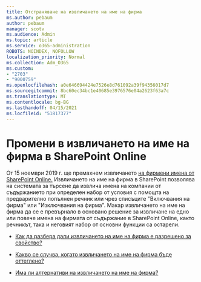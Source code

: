 ```yaml
---
title: Отстраняване на извличането на име на фирма
ms.author: pebaum
author: pebaum
manager: scotv
ms.audience: Admin
ms.topic: article
ms.service: o365-administration
ROBOTS: NOINDEX, NOFOLLOW
localization_priority: Normal
ms.collection: Adm_O365
ms.custom:
- "2703"
- "9000759"
ms.openlocfilehash: a0e646694424e7526e8d761092a39f94356017d7
ms.sourcegitcommit: 8bc60ec34bc1e40685e3976576e04a2623f63a7c
ms.translationtype: MT
ms.contentlocale: bg-BG
ms.lasthandoff: 04/15/2021
ms.locfileid: "51817377"
---
```

# <a name="changes-to-company-name-extraction-in-sharepoint-online"></a>Промени в извличането на име на фирма в SharePoint Online

От 15 ноември 2019 г. ще премахнем извличането [на фирмени имена от SharePoint Online.](https://docs.microsoft.com/sharepoint/changes-to-company-name-extraction-in-sharepoint-online) Извличането на име на фирма в SharePoint позволява на системата за търсене да извлича имена на компании от съдържанието при определен набор от условия с помощта на предварително попълнен речник или чрез списъците "Включвания на фирма" или "Изключвания на фирма". Макар извличането на име на фирма да се е превърнало в основано решение за извличане на едно или повече имена на фирмата от съдържание в SharePoint Online, както речникът, така и неговият набор от основни функции са остарели.

- [Как да разбера дали извличането на име на фирма е разрешено за свойство?](https://docs.microsoft.com/sharepoint/changes-to-company-name-extraction-in-sharepoint-online#how-do-i-know-if-company-name-extraction-is-enabled-for-a-property)

- [Какво се случва, когато извличането на име на фирма бъде оттеглено?](https://docs.microsoft.com/sharepoint/changes-to-company-name-extraction-in-sharepoint-online#what-happens-when-company-name-extraction-is-deprecated) 

- [Има ли алтернативи на извличането на име на фирма?](https://docs.microsoft.com/sharepoint/changes-to-company-name-extraction-in-sharepoint-online#are-there-alternatives-to-company-name-extraction) 